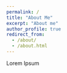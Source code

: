 ```yaml
---
permalink: /
title: "About Me"
excerpt: "About me"
author_profile: true
redirect_from: 
  - /about/
  - /about.html
---
```


Lorem Ipsum
